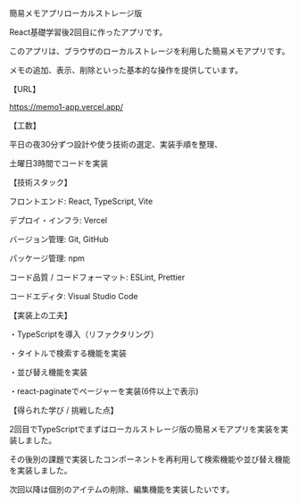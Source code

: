 簡易メモアプリローカルストレージ版

React基礎学習後2回目に作ったアプリです。

このアプリは、ブラウザのローカルストレージを利用した簡易メモアプリです。

メモの追加、表示、削除といった基本的な操作を提供しています。

【URL】

https://memo1-app.vercel.app/

【工数】

平日の夜30分ずつ設計や使う技術の選定、実装手順を整理、

土曜日3時間でコードを実装

【技術スタック】

フロントエンド: React, TypeScript, Vite

デプロイ・インフラ: Vercel

バージョン管理: Git, GitHub

パッケージ管理: npm

コード品質 / コードフォーマット: ESLint, Prettier

コードエディタ: Visual Studio Code

【実装上の工夫】

・TypeScriptを導入（リファクタリング）

・タイトルで検索する機能を実装

・並び替え機能を実装

・react-paginateでページャーを実装(6件以上で表示)

【得られた学び / 挑戦した点】

2回目でTypeScriptでまずはローカルストレージ版の簡易メモアプリを実装を実装しました。

その後別の課題で実装したコンポーネントを再利用して検索機能や並び替え機能を実装しました。

次回以降は個別のアイテムの削除、編集機能を実装したいです。